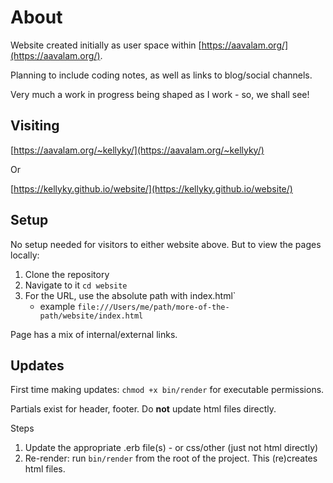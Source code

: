 # About

Website created initially as user space within [https://aavalam.org/](https://aavalam.org/). 

Planning to include coding notes, as well as links to blog/social channels. 

Very much a work in progress being shaped as I work - so, we shall see!

## Visiting
[https://aavalam.org/~kellyky/](https://aavalam.org/~kellyky/)

Or

[https://kellyky.github.io/website/](https://kellyky.github.io/website/)

## Setup
No setup needed for visitors to either website above.
But to view the pages locally:

1. Clone the repository
2. Navigate to it `cd website`
3. For the URL, use the absolute path with index.html` 
    - example `file:///Users/me/path/more-of-the-path/website/index.html`

Page has a mix of internal/external links.

## Updates
First time making updates: `chmod +x bin/render` for executable permissions.

Partials exist for header, footer. Do **not** update html files directly.

Steps
1. Update the appropriate .erb file(s) - or css/other (just not html directly)
2. Re-render: run `bin/render` from the root of the project. This (re)creates html files.
